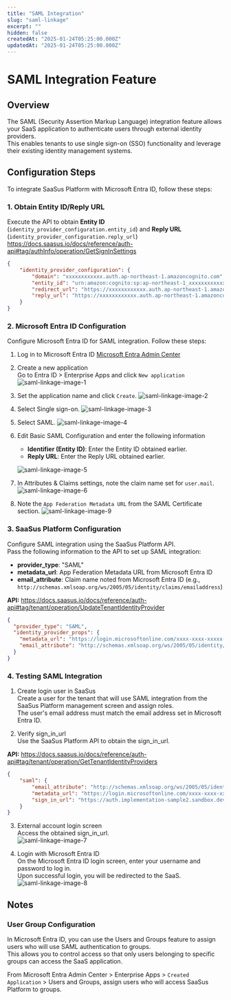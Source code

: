 ```yaml
---
title: "SAML Integration"
slug: "saml-linkage"
excerpt: ""
hidden: false
createdAt: "2025-01-24T05:25:00.000Z"
updatedAt: "2025-01-24T05:25:00.000Z"
---
```


# SAML Integration Feature

## Overview

The SAML (Security Assertion Markup Language) integration feature allows your SaaS application to authenticate users through external identity providers.  
This enables tenants to use single sign-on (SSO) functionality and leverage their existing identity management systems.

## Configuration Steps

To integrate SaaSus Platform with Microsoft Entra ID, follow these steps:

### 1. Obtain Entity ID/Reply URL
Execute the API to obtain **Entity ID** (`identity_provider_configuration.entity_id`) and **Reply URL** (`identity_provider_configuration.reply_url`)  
https://docs.saasus.io/docs/reference/auth-api#tag/authInfo/operation/GetSignInSettings

```json
{
    "identity_provider_configuration": {
        "domain": "xxxxxxxxxxxx.auth.ap-northeast-1.amazoncognito.com",
        "entity_id": "urn:amazon:cognito:sp:ap-northeast-1_xxxxxxxxxxxx",
        "redirect_url": "https://xxxxxxxxxxxx.auth.ap-northeast-1.amazoncognito.com/oauth2/idpresponse",
        "reply_url": "https://xxxxxxxxxxxx.auth.ap-northeast-1.amazoncognito.com/saml2/idpresponse"
    }
}
```
### 2. Microsoft Entra ID Configuration
Configure Microsoft Entra ID for SAML integration. Follow these steps:
1. Log in to Microsoft Entra ID
[Microsoft Entra Admin Center](https://entra.microsoft.com/#home)

2. Create a new application  
    Go to Entra ID > Enterprise Apps and click `New application`  
    ![saml-linkage-image-1](/img/part-4/saml-linkage/saml-linkage-image-1.png)


3. Set the application name and click `Create`.
    ![saml-linkage-image-2](/img/part-4/saml-linkage/saml-linkage-image-2.png)

4. Select Single sign-on.
    ![saml-linkage-image-3](/img/part-4/saml-linkage/saml-linkage-image-3.png)

5. Select SAML.
    ![saml-linkage-image-4](/img/part-4/saml-linkage/saml-linkage-image-4.png)

6. Edit Basic SAML Configuration and enter the following information
   - **Identifier (Entity ID)**: Enter the Entity ID obtained earlier.
   - **Reply URL**: Enter the Reply URL obtained earlier.

    ![saml-linkage-image-5](/img/part-4/saml-linkage/saml-linkage-image-5.png)


7. In Attributes & Claims settings, note the claim name set for `user.mail`.
    ![saml-linkage-image-6](/img/part-4/saml-linkage/saml-linkage-image-6.png)

8. Note the `App Federation Metadata URL` from the SAML Certificate section.
    ![saml-linkage-image-9](/img/part-4/saml-linkage/saml-linkage-image-9.png)

### 3. SaaSus Platform Configuration
Configure SAML integration using the SaaSus Platform API.  
Pass the following information to the API to set up SAML integration:
- **provider_type**: "SAML"
- **metadata_url**: App Federation Metadata URL from Microsoft Entra ID
- **email_attribute**: Claim name noted from Microsoft Entra ID (e.g., `http://schemas.xmlsoap.org/ws/2005/05/identity/claims/emailaddress`)

**API:** https://docs.saasus.io/docs/reference/auth-api#tag/tenant/operation/UpdateTenantIdentityProvider

```json
{
  "provider_type": "SAML",
  "identity_provider_props": {
    "metadata_url": "https://login.microsoftonline.com/xxxx-xxxx-xxxxx-xxxx-xxxx/federationmetadata/2007-06/federationmetadata.xml?appid=xxxx-xxxx-xxxxx-xxxx-xxxx",
    "email_attribute": "http://schemas.xmlsoap.org/ws/2005/05/identity/claims/emailaddress"
  }
}
```

### 4. Testing SAML Integration
1. Create login user in SaaSus  
    Create a user for the tenant that will use SAML integration from the SaaSus Platform management screen and assign roles.  
    The user's email address must match the email address set in Microsoft Entra ID.  

2. Verify sign_in_url  
    Use the SaaSus Platform API to obtain the sign_in_url.  

**API:** https://docs.saasus.io/docs/reference/auth-api#tag/tenant/operation/GetTenantIdentityProviders
```json
{
    "saml": {
        "email_attribute": "http://schemas.xmlsoap.org/ws/2005/05/identity/claims/emailaddress",
        "metadata_url": "https://login.microsoftonline.com/xxxx-xxxx-xxxxx-xxxx-xxxx/federationmetadata/2007-06/federationmetadata.xml?appid=xxxx-xxxx-xxxxx-xxxx-xxxx",
        "sign_in_url": "https://auth.implementation-sample2.sandbox.dev.saasus.io/sign-in/saml/6PcH3PYyte8ZTDZ65ul5jE"
    }
}
```
3. External account login screen  
    Access the obtained sign_in_url.  
    ![saml-linkage-image-7](/img/part-4/saml-linkage/saml-linkage-image-7.png)

4. Login with Microsoft Entra ID  
    On the Microsoft Entra ID login screen, enter your username and password to log in.  
    Upon successful login, you will be redirected to the SaaS.  
    ![saml-linkage-image-8](/img/part-4/saml-linkage/saml-linkage-image-8.png)

## Notes

### User Group Configuration  
In Microsoft Entra ID, you can use the Users and Groups feature to assign users who will use SAML authentication to groups.  
This allows you to control access so that only users belonging to specific groups can access the SaaS application.  

From Microsoft Entra Admin Center > Enterprise Apps > `Created Application` > Users and Groups, assign users who will access SaaSus Platform to groups.